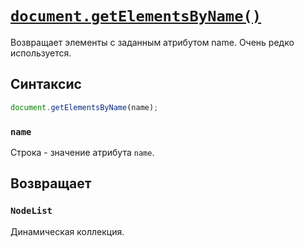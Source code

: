 # [`document.getElementsByName()`](../index.md)

Возвращает элементы с заданным атрибутом name. Очень редко используется.

## Синтаксис

```js
document.getElementsByName(name);
```

### `name`

Строка - значение атрибута `name`.

## Возвращает

### `NodeList`

Динамическая коллекция.
